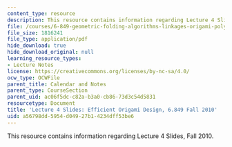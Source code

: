 ```yaml
---
content_type: resource
description: This resource contains information regarding Lecture 4 Slides, Fall 2010.
file: /courses/6-849-geometric-folding-algorithms-linkages-origami-polyhedra-fall-2012/a56798dd5954d04927b14234dff53be6_MIT6_849F12_slidesL04.pdf
file_size: 1816241
file_type: application/pdf
hide_download: true
hide_download_original: null
learning_resource_types:
- Lecture Notes
license: https://creativecommons.org/licenses/by-nc-sa/4.0/
ocw_type: OCWFile
parent_title: Calendar and Notes
parent_type: CourseSection
parent_uid: ac06f5dc-c82a-b3a0-cb86-73d3c54d5831
resourcetype: Document
title: 'Lecture 4 Slides: Efficient Origami Design, 6.849 Fall 2010'
uid: a56798dd-5954-d049-27b1-4234dff53be6
---
```

This resource contains information regarding Lecture 4 Slides, Fall 2010.
